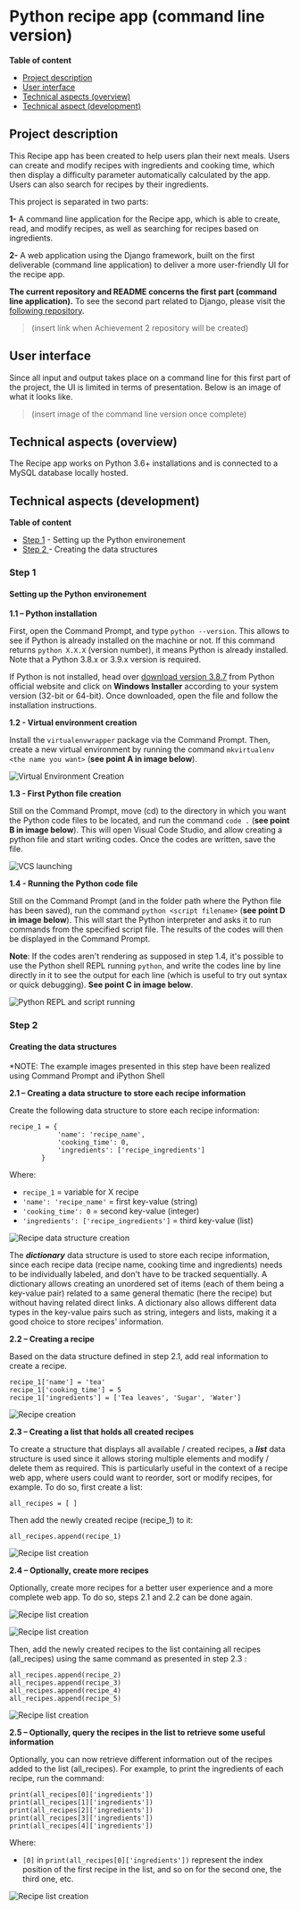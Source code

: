 # Python recipe app (command line version)

**Table of content**

- [Project description](#project-description)
- [User interface](#user-interface)
- [Technical aspects (overview)](#technical-aspects-overview)
- [Technical aspect (development)](#technical-aspects-development)


## Project description

This Recipe app has been created to help users plan their next meals. Users can create and modify recipes with ingredients and cooking time, which then display a difficulty parameter automatically calculated by the app. Users can also search for recipes by their ingredients.

This project is separated in two parts: 

**1-** A command line application for the Recipe app, which is able to create, read, and modify recipes, as well as searching for recipes based on ingredients.

**2-** A web application using the Django framework, built on the first deliverable (command line application) to deliver a more user-friendly UI for the recipe app. 

**The current repository and README concerns the first part (command line application).** To see the second part related to Django, please visit the [following repository](placeholer). 

> (insert link when Achievement 2 repository will be created)

## User interface

Since all input and output takes place on a command line for this first part of the project, the UI is limited in terms of presentation. Below is an image of what it looks like.

> (insert image of the command line version once complete)

  
## Technical aspects (overview)

The Recipe app works on Python 3.6+ installations and is connected to a MySQL database locally hosted.


## Technical aspects (development)

**Table of content**

- [Step 1](#step-1)  - Setting up the Python environement
- [Step 2 ](#step-2) - Creating the data structures

### Step 1 

#### Setting up the Python environement

**1.1 – Python installation**

First, open the Command Prompt, and type `python --version`. This allows to see if Python is already installed on the machine or not. If this command returns `python X.X.X` (version number), it means Python is already installed.  Note that a Python 3.8.x or 3.9.x version is required.

If Python is not installed, head over  [download version 3.8.7](https://www.python.org/downloads/release/python-387/) from Python official website and click on **Windows Installer** according to your system version (32-bit or 64-bit). Once downloaded, open the file and follow the installation instructions. 

**1.2 - Virtual environment creation**

Install the `virtualenvwrapper` package via the Command Prompt. Then,  create a new virtual environment by running the command `mkvirtualenv <the name you want>` (**see point A in image below**).

![Virtual Environment Creation](https://github.com/AlexaCai/recipe-app-cli/blob/main/1.1/1%20-%20Virtual%20env.%20creation%20and%20VSC%20launching.png?raw=true)

**1.3 - First Python file creation** 

Still on the Command Prompt, move (cd) to the directory in which you want the Python code files to be located, and run the command `code .` (**see point B in image below**). This will open Visual Code Studio, and allow creating a python file and start writing codes. Once the codes are written, save the file.

![VCS launching](https://github.com/AlexaCai/recipe-app-cli/blob/main/1.1/1%20-%20Virtual%20env.%20creation%20and%20VSC%20launching.png?raw=true)


**1.4 - Running the Python code file**

Still on the Command Prompt (and in the folder path where the Python file  has been saved), run the command `python <script filename>` (**see point D in image below**). This will start the Python interpreter and asks it to run commands from the specified script file. The results of the codes will then be displayed in the Command Prompt.

**Note**: If the codes aren't rendering as supposed in step 1.4, it's possible to use the Python shell REPL running `python`, and write the codes line by line directly in it to see the output for each line (which is useful to try out syntax or quick debugging). **See point C in image below**.

![Python REPL and script running](https://github.com/AlexaCai/recipe-app-cli/blob/main/1.1/2%20-%20REPL%20testing%20and%20script%20running.png?raw=true)

### Step 2 

#### Creating the data structures 
*NOTE: The example images presented in this step have been realized using Command Prompt and iPython Shell

**2.1 – Creating a data structure to store each recipe information**

Create the following data structure to store each recipe information:

    recipe_1 = {
	            'name': 'recipe_name', 
	            'cooking_time': 0, 
	            'ingredients': ['recipe_ingredients']
		    }
Where:

- `recipe_1` = variable for X recipe
- `'name': 'recipe_name'` = first key-value (string)
- `'cooking_time': 0` = second key-value (integer)
- `'ingredients': ['recipe_ingredients']` = third key-value (list)

![Recipe data structure creation](https://github.com/AlexaCai/recipe-app-cli/blob/working-branch/1.2/2%20-data%20structure%20for%20recipes.png?raw=true)

The ***dictionary*** data structure is used to store each recipe information, since each recipe data (recipe name, cooking time and ingredients) needs to be individually labeled, and don't have to be tracked sequentially. A dictionary allows creating an unordered set of items (each of them being a key-value pair) related to a same general thematic (here the recipe) but without having related direct links. A dictionary also allows different data types in the key-value pairs such as string, integers and lists, making it a good choice to store recipes' information.

**2.2 – Creating a recipe**

Based on the data structure defined in step 2.1, add real information to create a recipe.

    recipe_1['name'] = 'tea'
    recipe_1['cooking_time'] = 5
    recipe_1['ingredients'] = ['Tea leaves', 'Sugar', 'Water']

![Recipe creation](https://github.com/AlexaCai/recipe-app-cli/blob/working-branch/1.2/3%20-%20first%20recipe%20creation%20.png?raw=true)

**2.3 – Creating a list that holds all created recipes**

To create a structure that displays all available / created recipes, a ***list*** data structure is used since it allows storing multiple elements and modify / delete them as required. This is particularly useful in the context of a recipe web app, where users could want to reorder, sort or modify recipes, for example. To do so, first create a list:

    all_recipes = [ ]

Then add the newly created recipe (recipe_1) to it:

    all_recipes.append(recipe_1)

![Recipe list creation](https://github.com/AlexaCai/recipe-app-cli/blob/working-branch/1.2/4%20-%20recipe%20list%20creation.png?raw=true)

**2.4 – Optionally, create more recipes**

Optionally, create more recipes for a better user experience and a more complete web app. To do so, steps 2.1 and 2.2 can be done again.

![Recipe list creation](https://github.com/AlexaCai/recipe-app-cli/blob/working-branch/1.2/5-%201additional%20recipes%20addition.png?raw=true)

![Recipe list creation](https://github.com/AlexaCai/recipe-app-cli/blob/working-branch/1.2/5-%202additional%20recipes%20addition.png?raw=true)
<br>

Then, add the newly created recipes to the list containing all recipes (all_recipes) using the same command as presented in step 2.3 :

    all_recipes.append(recipe_2)
    all_recipes.append(recipe_3)
    all_recipes.append(recipe_4)
    all_recipes.append(recipe_5)

![Recipe list creation](https://github.com/AlexaCai/recipe-app-cli/blob/working-branch/1.2/6%20-%20populating%20recipe%20list%20with%20additional%20recipes.png?raw=true)

**2.5 – Optionally, query the recipes in the list to retrieve some useful information**

Optionally, you can now retrieve different information out of the recipes added to the list (all_recipes). For example, to print the ingredients of each recipe, run the command:

    print(all_recipes[0]['ingredients'])
    print(all_recipes[1]['ingredients'])
    print(all_recipes[2]['ingredients'])
    print(all_recipes[3]['ingredients'])
    print(all_recipes[4]['ingredients'])

Where:
- `[0]` in `print(all_recipes[0]['ingredients'])` represent the index position of the first recipe in the list, and so on for the second one, the third one, etc.

![Recipe list creation](https://github.com/AlexaCai/recipe-app-cli/blob/working-branch/1.2/8%20-%20printing%20ingredients%20for%20each%20recipe%20in%20recipe%20list.png?raw=true)
